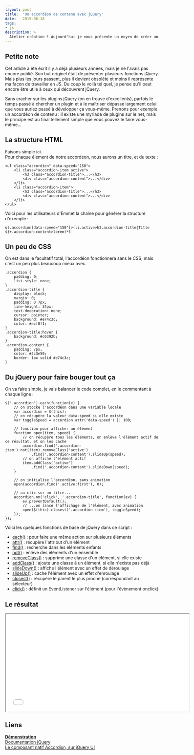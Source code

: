 ```yaml
---
layout: post
title:  "Un accordéon de contenu avec jQuery"
date:   2015-06-18
tags:
- js 
description: >
  Atelier création ! Aujourd'hui je vous présente un moyen de créer un accordéon de contenu à la main.
--- 
```


## Petite note

Cet article à été écrit il y a déjà plusieurs années, mais je ne l'avais pas encore publié. Son but originel était de présenter plusieurs fonctions jQuery. Mais plus les jours passent, plus il devient obsolète et moins il représente ma façon de travailler en JS. Du coup le voilà tel quel, je pense qu'il peut encore être utile à ceux qui découvrent jQuery. 

Sans cracher sur les plugins jQuery (on en trouve d'excellents), parfois le temps passé à chercher un plugin et à le maîtriser dépasse largement celui que vous auriez passé à développer ça vous-même. Prenons pour exemple un accordéon de contenu : il existe une myriade de plugins sur le net, mais le principe est au final tellement simple que vous pouvez le faire vous-même...

## La structure HTML

Faisons simple ici.   
Pour chaque élément de notre accordéon, nous aurons un titre, et du texte :

	<ul class="accordion" data-speed="150">
		<li class="accordion-item active">
			<h3 class="accordion-title">...</h3>
			<div class="accordion-content">...</div>
		</li>
		<li class="accordion-item">
			<h3 class="accordion-title">...</h3>
			<div class="accordion-content">...</div>
		</li>
	</ul>

Voici pour les utilisateurs d'Emmet la chaîne pour générer la structure d'exemple :

	ul.accordion[data-speed="150"]>(li.active>h3.accordion-title{Title $}+.accordion-content>lorem)*5

## Un peu de CSS

On est dans le facultatif total, l'accordéon fonctionnera sans le CSS, mais c'est un peu plus beaucoup mieux avec.

	.accordion {
		padding: 0;
		list-style: none; 
	}
	.accordion-title {
		display: block;
		margin: 0;
		padding: 0 7px;
		line-height: 34px;
		text-decoration: none;
		cursor: pointer;
		background: #e74c3c;  
		color: #ecf0f1;
	}
	.accordion-title:hover {
		background: #c0392b;
	}
	.accordion-content {
		padding: 7px;
		color: #2c3e50;
		border: 1px solid #e74c3c;
	}

## Du jQuery pour faire bouger tout ça

On va faire simple, je vais balancer le code complet, en le commentant à chaque ligne :

	$('.accordion').each(function(e) {
		// on stocke l'accordéon dans une variable locale
		var accordion = $(this);
		// on récupère la valeur data-speed si elle existe
		var toggleSpeed = accordion.attr('data-speed') || 100;

		// fonction pour afficher un élément   
		function open(item, speed) {
			// on récupère tous les éléments, on enlève l'élément actif de ce résultat, et on les cache
			accordion.find('.accordion-item').not(item).removeClass('active')
				.find('.accordion-content').slideUp(speed);
			// on affiche l'élément actif
			item.addClass('active')
				.find('.accordion-content').slideDown(speed);
		}

		// on initialise l'accordéon, sans animation 
		open(accordion.find('.active:first'), 0);

		// au clic sur un titre...
		accordion.on('click', '.accordion-title', function(ev) {
			ev.preventDefault();
			// ...on lance l'affichage de l'élément, avec animation
			open($(this).closest('.accordion-item'), toggleSpeed);
		});
	});

Voici les quelques fonctions de base de jQuery dans ce script :

* [each()](http://api.jquery.com/each/) : pour faire une même action sur plusieurs éléments
* [attr()](http://api.jquery.com/attr/) : récupère l'attribut  d'un élément
* [find()](http://api.jquery.com/find/) : recherche dans les éléments enfants
* [not()](http://api.jquery.com/not/) : enlève des éléments d'un ensemble
* [removeClass()](http://api.jquery.com/removeClass/) : supprime une classe d'un élément, si elle existe
* [addClass()](http://api.jquery.com/addClass/) : ajoute une classe à un élément, si elle n'existe pas déjà
* [slideDown()](http://api.jquery.com/slideDown/) : affiche l'élément avec un effet de déroulage
* [slideUp()](http://api.jquery.com/slideUp/) : cache l'élément avec un effet d'enroulage
* [closest()](http://api.jquery.com/closest/) : récupère le parent le plus proche (correspondant au sélecteur)
* [click()](http://api.jquery.com/click/) : définit un EventListener sur l'élément (pour l'évènement onclick)

## Le résultat

<center><iframe src="{{ site.url }}/demos/accordeon-jquery/index.html" width="600" height="320"></iframe></center>

## Liens

[**Démonstration**](http://blog.smarchal.com/demos/accordeon-de-contenu-jquery/index.html)   
[Documentation jQuery](http://api.jquery.com/)   
[Le composant natif Accordion, sur jQuery UI](http://jqueryui.com/accordion/)   